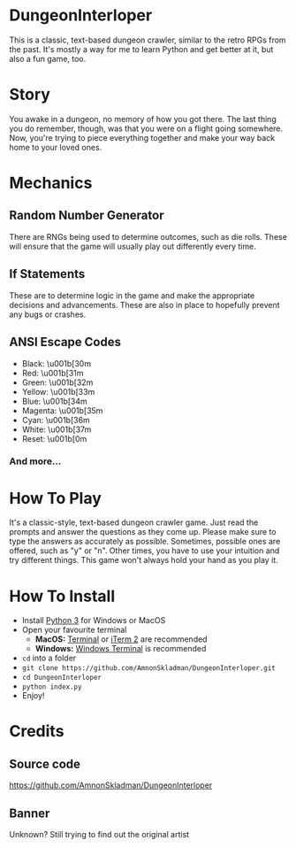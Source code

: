 # DungeonInterloper
This is a classic, text-based dungeon crawler, similar to the retro RPGs from the past. It's mostly a way for me to learn Python and get better at it, but also a fun game, too.

# Story
You awake in a dungeon, no memory of how you got there. The last thing you do remember, though, was that you were on a flight going somewhere. Now, you're trying to piece everything together and make your way back home to your loved ones.

# Mechanics

## Random Number Generator
There are RNGs being used to determine outcomes, such as die rolls. These will ensure that the game will usually play out differently every time.

## If Statements
These are to determine logic in the game and make the appropriate decisions and advancements. These are also in place to hopefully prevent any bugs or crashes.

## ANSI Escape Codes

- Black: \u001b[30m
- Red: \u001b[31m
- Green: \u001b[32m
- Yellow: \u001b[33m
- Blue: \u001b[34m
- Magenta: \u001b[35m
- Cyan: \u001b[36m
- White: \u001b[37m
- Reset: \u001b[0m

### And more...

# How To Play
It's a classic-style, text-based dungeon crawler game. Just read the prompts and answer the questions as they come up. Please make sure to type the answers as accurately as possible. Sometimes, possible ones are offered, such as "y" or "n". Other times, you have to use your intuition and try different things. This game won't always hold your hand as you play it.

# How To Install
- Install [Python 3](https://www.python.org/downloads/) for Windows or MacOS
- Open your favourite terminal
    - **MacOS:** [Terminal](https://support.apple.com/en-ca/guide/terminal/welcome/mac) or [iTerm 2](https://www.iterm2.com/downloads.html) are recommended
    - **Windows:** [Windows Terminal](https://www.microsoft.com/en-ca/p/windows-terminal/9n0dx20hk701?activetab=pivot:overviewtab) is recommended
- `cd` into a folder
- `git clone https://github.com/AmnonSkladman/DungeonInterloper.git`
- `cd DungeonInterloper`
- `python index.py`
- Enjoy!

# Credits

## Source code
https://github.com/AmnonSkladman/DungeonInterloper

## Banner
Unknown? Still trying to find out the original artist